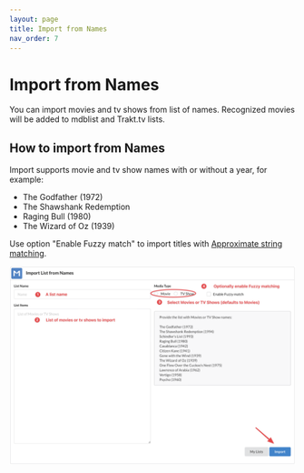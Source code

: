 ```yaml
---
layout: page
title: Import from Names
nav_order: 7
---
```


# Import from Names

You can import movies and tv shows from list of names. Recognized movies will be added to mdblist and Trakt.tv lists.

## How to import from Names

Import supports movie and tv show names with or without a year, for example:

- The Godfather (1972)
- The Shawshank Redemption
- Raging Bull (1980)
- The Wizard of Oz (1939)

Use option "Enable Fuzzy match" to import titles with [Approximate string matching](https://en.wikipedia.org/wiki/Approximate_string_matching).


![](/assets/images/import_from_names.png)
